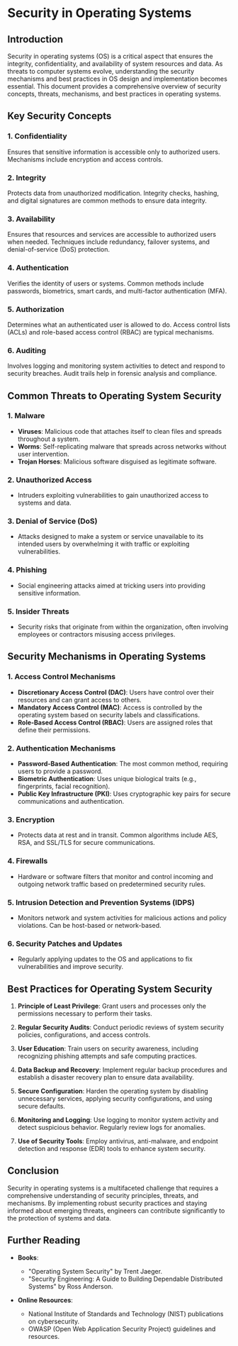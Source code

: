 # Security in Operating Systems

## Introduction

Security in operating systems (OS) is a critical aspect that ensures the integrity, confidentiality, and availability of system resources and data. As threats to computer systems evolve, understanding the security mechanisms and best practices in OS design and implementation becomes essential. This document provides a comprehensive overview of security concepts, threats, mechanisms, and best practices in operating systems.

## Key Security Concepts

### 1. Confidentiality

Ensures that sensitive information is accessible only to authorized users. Mechanisms include encryption and access controls.

### 2. Integrity

Protects data from unauthorized modification. Integrity checks, hashing, and digital signatures are common methods to ensure data integrity.

### 3. Availability

Ensures that resources and services are accessible to authorized users when needed. Techniques include redundancy, failover systems, and denial-of-service (DoS) protection.

### 4. Authentication

Verifies the identity of users or systems. Common methods include passwords, biometrics, smart cards, and multi-factor authentication (MFA).

### 5. Authorization

Determines what an authenticated user is allowed to do. Access control lists (ACLs) and role-based access control (RBAC) are typical mechanisms.

### 6. Auditing

Involves logging and monitoring system activities to detect and respond to security breaches. Audit trails help in forensic analysis and compliance.

## Common Threats to Operating System Security

### 1. Malware

- **Viruses**: Malicious code that attaches itself to clean files and spreads throughout a system.
- **Worms**: Self-replicating malware that spreads across networks without user intervention.
- **Trojan Horses**: Malicious software disguised as legitimate software.

### 2. Unauthorized Access

- Intruders exploiting vulnerabilities to gain unauthorized access to systems and data.

### 3. Denial of Service (DoS)

- Attacks designed to make a system or service unavailable to its intended users by overwhelming it with traffic or exploiting vulnerabilities.

### 4. Phishing

- Social engineering attacks aimed at tricking users into providing sensitive information.

### 5. Insider Threats

- Security risks that originate from within the organization, often involving employees or contractors misusing access privileges.

## Security Mechanisms in Operating Systems

### 1. Access Control Mechanisms

- **Discretionary Access Control (DAC)**: Users have control over their resources and can grant access to others.
- **Mandatory Access Control (MAC)**: Access is controlled by the operating system based on security labels and classifications.
- **Role-Based Access Control (RBAC)**: Users are assigned roles that define their permissions.

### 2. Authentication Mechanisms

- **Password-Based Authentication**: The most common method, requiring users to provide a password.
- **Biometric Authentication**: Uses unique biological traits (e.g., fingerprints, facial recognition).
- **Public Key Infrastructure (PKI)**: Uses cryptographic key pairs for secure communications and authentication.

### 3. Encryption

- Protects data at rest and in transit. Common algorithms include AES, RSA, and SSL/TLS for secure communications.

### 4. Firewalls

- Hardware or software filters that monitor and control incoming and outgoing network traffic based on predetermined security rules.

### 5. Intrusion Detection and Prevention Systems (IDPS)

- Monitors network and system activities for malicious actions and policy violations. Can be host-based or network-based.

### 6. Security Patches and Updates

- Regularly applying updates to the OS and applications to fix vulnerabilities and improve security.

## Best Practices for Operating System Security

1. **Principle of Least Privilege**: Grant users and processes only the permissions necessary to perform their tasks.

2. **Regular Security Audits**: Conduct periodic reviews of system security policies, configurations, and access controls.

3. **User Education**: Train users on security awareness, including recognizing phishing attempts and safe computing practices.

4. **Data Backup and Recovery**: Implement regular backup procedures and establish a disaster recovery plan to ensure data availability.

5. **Secure Configuration**: Harden the operating system by disabling unnecessary services, applying security configurations, and using secure defaults.

6. **Monitoring and Logging**: Use logging to monitor system activity and detect suspicious behavior. Regularly review logs for anomalies.

7. **Use of Security Tools**: Employ antivirus, anti-malware, and endpoint detection and response (EDR) tools to enhance system security.

## Conclusion

Security in operating systems is a multifaceted challenge that requires a comprehensive understanding of security principles, threats, and mechanisms. By implementing robust security practices and staying informed about emerging threats, engineers can contribute significantly to the protection of systems and data.

## Further Reading

- **Books**:
  - "Operating System Security" by Trent Jaeger.
  - "Security Engineering: A Guide to Building Dependable Distributed Systems" by Ross Anderson.

- **Online Resources**:
  - National Institute of Standards and Technology (NIST) publications on cybersecurity.
  - OWASP (Open Web Application Security Project) guidelines and resources.